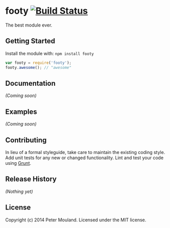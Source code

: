 # footy [![Build Status](https://secure.travis-ci.org/peter-mouland/footy.png?branch=master)](http://travis-ci.org/peter-mouland/footy)

The best module ever.

## Getting Started
Install the module with: `npm install footy`

```javascript
var footy = require('footy');
footy.awesome(); // "awesome"
```

## Documentation
_(Coming soon)_

## Examples
_(Coming soon)_

## Contributing
In lieu of a formal styleguide, take care to maintain the existing coding style. Add unit tests for any new or changed functionality. Lint and test your code using [Grunt](http://gruntjs.com/).

## Release History
_(Nothing yet)_

## License
Copyright (c) 2014 Peter Mouland. Licensed under the MIT license.
